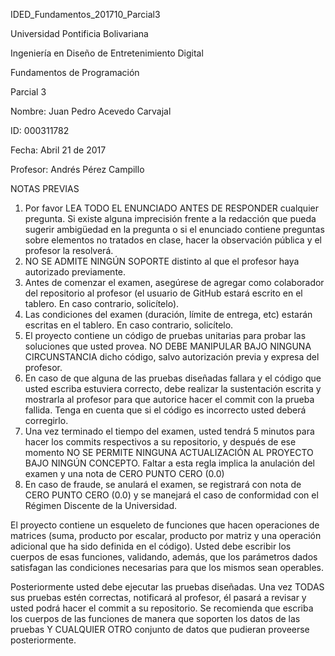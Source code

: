 IDED_Fundamentos_201710_Parcial3

Universidad Pontificia Bolivariana

Ingeniería en Diseño de Entretenimiento Digital

Fundamentos de Programación

Parcial 3

Nombre: Juan Pedro Acevedo Carvajal

ID: 000311782

Fecha: Abril 21 de 2017

Profesor: Andrés Pérez Campillo

NOTAS PREVIAS

1. Por favor LEA TODO EL ENUNCIADO ANTES DE RESPONDER cualquier pregunta. Si existe alguna imprecisión frente a la redacción que pueda sugerir ambigüedad en la pregunta o si el enunciado contiene preguntas sobre elementos no tratados en clase, hacer la observación pública y el profesor la resolverá.
2. NO SE ADMITE NINGÚN SOPORTE distinto al que el profesor haya autorizado previamente.
3. Antes de comenzar el examen, asegúrese de agregar como colaborador del repositorio al profesor (el usuario de GitHub estará escrito en el tablero. En caso contrario, solicítelo).
4. Las condiciones del examen (duración, límite de entrega, etc) estarán escritas en el tablero. En caso contrario, solicítelo.
5.  El proyecto contiene un código de pruebas unitarias para probar las soluciones que usted provea. NO DEBE MANIPULAR BAJO NINGUNA CIRCUNSTANCIA dicho código, salvo autorización previa y expresa del profesor.
6.  En caso de que alguna de las pruebas diseñadas fallara y el código que usted escriba estuviera correcto, debe realizar la sustentación escrita y mostrarla al profesor para que autorice hacer el commit con la prueba fallida. Tenga en cuenta que si el código es incorrecto usted deberá corregirlo.
7.  Una vez terminado el tiempo del examen, usted tendrá 5 minutos para hacer los commits respectivos a su repositorio, y después de ese momento NO SE PERMITE NINGUNA ACTUALIZACIÓN AL PROYECTO BAJO NINGÚN CONCEPTO. Faltar a esta regla implica la anulación del examen y una nota de CERO PUNTO CERO (0.0)
8.  En caso de fraude, se anulará el examen, se registrará con nota de CERO PUNTO CERO (0.0) y se manejará el caso de conformidad con el Régimen Discente de la Universidad.

El proyecto contiene un esqueleto de funciones que hacen operaciones de matrices (suma, producto por escalar, producto por matriz y una operación adicional que ha sido definida en el código). Usted debe escribir los cuerpos de esas funciones, validando, además, que los parámetros dados satisfagan las condiciones necesarias para que los mismos sean operables.

Posteriormente usted debe ejecutar las pruebas diseñadas. Una vez TODAS sus pruebas estén correctas, notificará al profesor, él pasará a revisar y usted podrá hacer el commit a su repositorio. Se recomienda que escriba los cuerpos de las funciones de manera que soporten los datos de las pruebas Y CUALQUIER OTRO conjunto de datos que pudieran proveerse posteriormente.
